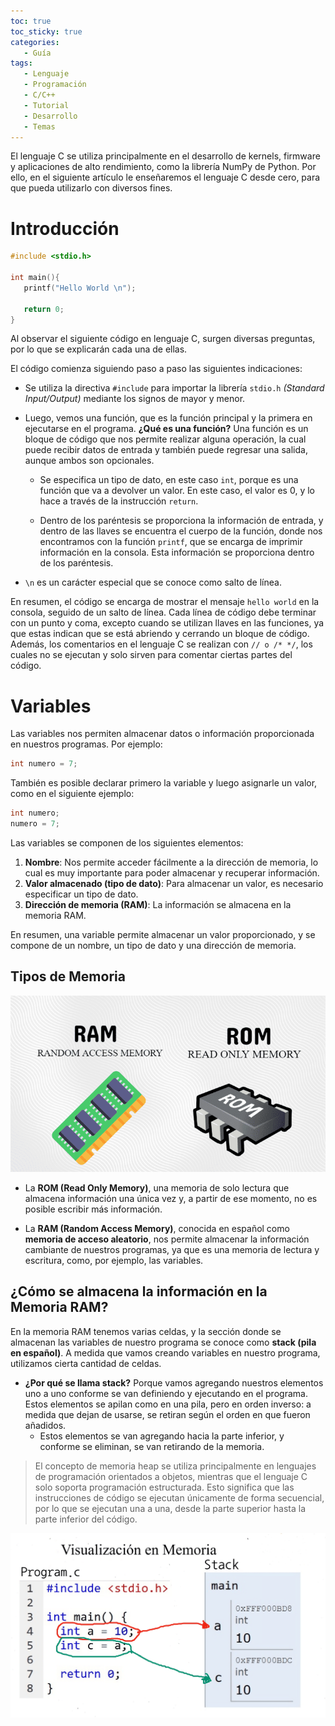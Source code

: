 ```yaml
---
toc: true 
toc_sticky: true
categories: 
   - Guía
tags:
   - Lenguaje
   - Programación
   - C/C++
   - Tutorial
   - Desarrollo
   - Temas
---
```


El lenguaje C se utiliza principalmente en el desarrollo de kernels, firmware y aplicaciones de alto rendimiento, como la librería NumPy de Python. Por ello, en el siguiente artículo le enseñaremos el lenguaje C desde cero, para que pueda utilizarlo con diversos fines.

# Introducción 
```c
#include <stdio.h>

int main(){
   printf("Hello World \n");

   return 0;
}
```

Al observar el siguiente código en lenguaje C, surgen diversas preguntas, por lo que se explicarán cada una de ellas.

El código comienza siguiendo paso a paso las siguientes indicaciones:

- Se utiliza la directiva ```#include``` para importar la librería ```stdio.h``` *(Standard Input/Output)* mediante los signos de mayor y menor.

- Luego, vemos una función, que es la función principal y la primera en ejecutarse en el programa. **¿Qué es una función?** Una función es un bloque de código que nos permite realizar alguna operación, la cual puede recibir datos de entrada y también puede regresar una salida, aunque ambos son opcionales.
    
    - Se especifica un tipo de dato, en este caso ```int```, porque es una función que va a devolver un valor. En este caso, el valor es 0, y lo hace a través de la instrucción ```return```.

    - Dentro de los paréntesis se proporciona la información de entrada, y dentro de las llaves se encuentra el cuerpo de la función, donde nos encontramos con la función ```printf```, que se encarga de imprimir información en la consola. Esta información se proporciona dentro de los paréntesis.

- ```\n``` es un carácter especial que se conoce como salto de línea. 

En resumen, el código se encarga de mostrar el mensaje ```hello world``` en la consola, seguido de un salto de línea. Cada línea de código debe terminar con un punto y coma, excepto cuando se utilizan llaves en las funciones, ya que estas indican que se está abriendo y cerrando un bloque de código. Además, los comentarios en el lenguaje C se realizan con ```// o /* */```, los cuales no se ejecutan y solo sirven para comentar ciertas partes del código.

# Variables
Las variables nos permiten almacenar datos o información proporcionada en nuestros programas. Por ejemplo:

```c
int numero = 7;
```

También es posible declarar primero la variable y luego asignarle un valor, como en el siguiente ejemplo:

```c
int numero;
numero = 7;
```

Las variables se componen de los siguientes elementos:

1. **Nombre**: Nos permite acceder fácilmente a la dirección de memoria, lo cual es muy importante para poder almacenar y recuperar información.
2. **Valor almacenado (tipo de dato)**: Para almacenar un valor, es necesario especificar un tipo de dato.
3. **Dirección de memoria (RAM)**: La información se almacena en la memoria RAM.

En resumen, una variable permite almacenar un valor proporcionado, y se compone de un nombre, un tipo de dato y una dirección de memoria.

## Tipos de Memoria
![Memoria-RAM-ROM](/assets/img/guia-clanguage/Memoria-RAM-ROM.png)

- La **ROM (Read Only Memory)**, una memoria de solo lectura que almacena información una única vez y, a partir de ese momento, no es posible escribir más información.

- La **RAM (Random Access Memory)**, conocida en español como **memoria de acceso aleatorio**, nos permite almacenar la información cambiante de nuestros programas, ya que es una memoria de lectura y escritura, como, por ejemplo, las variables.

## ¿Cómo se almacena la información en la Memoria RAM?
En la memoria RAM tenemos varias celdas, y la sección donde se almacenan las variables de nuestro programa se conoce como **stack (pila en español)**. A medida que vamos creando variables en nuestro programa, utilizamos cierta cantidad de celdas.

- **¿Por qué se llama stack?** Porque vamos agregando nuestros elementos uno a uno conforme se van definiendo y ejecutando en el programa. Estos elementos se apilan como en una pila, pero en orden inverso: a medida que dejan de usarse, se retiran según el orden en que fueron añadidos.
  - Estos elementos se van agregando hacia la parte inferior, y conforme se eliminan, se van retirando de la memoria.

> El concepto de memoria heap se utiliza principalmente en lenguajes de programación orientados a objetos, mientras que el lenguaje C solo soporta programación estructurada. Esto significa que las instrucciones de código se ejecutan únicamente de forma secuencial, por lo que se ejecutan una a una, desde la parte superior hasta la parte inferior del código.

![memory-stack](/assets/img/guia-clanguage/memory-stack.png)
